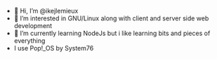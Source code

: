 - 👋 Hi, I’m @ikejlemieux
- 👀 I’m interested in GNU/Linux along with client and server side web development
- 🌱 I’m currently learning NodeJs but i like learning bits and pieces of everything
- I use Pop!_OS by System76

<!---
ikejlemieux/ikejlemieux is a ✨ special ✨ repository because its `README.md` (this file) appears on your GitHub profile.
You can click the Preview link to take a look at your changes.
--->
